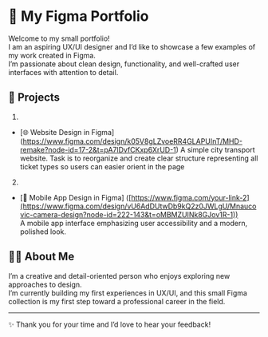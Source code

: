 # 🎨 My Figma Portfolio

Welcome to my small portfolio!  
I am an aspiring UX/UI designer and I’d like to showcase a few examples of my work created in Figma.  
I’m passionate about clean design, functionality, and well-crafted user interfaces with attention to detail.

## 📌 Projects

1.
- [🌐 Website Design in Figma]
  (https://www.figma.com/design/k05V8gLZvoeRR4GLAPUInT/MHD-remake?node-id=17-2&t=pA7lDvfCKxp6XrUD-1) 
  A simple city transport website.
  Task is to reorganize and create clear structure representing all ticket types so users can easier orient in the page

2.
- [📱 Mobile App Design in Figma]
  ([https://www.figma.com/your-link-2](https://www.figma.com/design/vU6AdDUtwDb9kQ2z0JWLgU/Mnaucovic-camera-design?node-id=222-143&t=oMBMZUINk8GJov1R-1))  
  A mobile app interface emphasizing user accessibility and a modern, polished look.

## 🙋‍♂️ About Me

I’m a creative and detail-oriented person who enjoys exploring new approaches to design.  
I’m currently building my first experiences in UX/UI, and this small Figma collection is my first step toward a professional career in the field.

---

✨ Thank you for your time and I’d love to hear your feedback!
